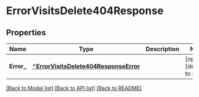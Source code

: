 # ErrorVisitsDelete404Response

## Properties
Name | Type | Description | Notes
------------ | ------------- | ------------- | -------------
**Error_** | [***ErrorVisitsDelete404ResponseError**](ErrorVisitsDelete404ResponseError.md) |  | [optional] [default to null]

[[Back to Model list]](../README.md#documentation-for-models) [[Back to API list]](../README.md#documentation-for-api-endpoints) [[Back to README]](../README.md)

